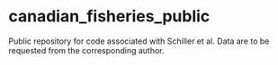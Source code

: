 # canadian_fisheries_public
Public repository for code associated with Schiller et al. Data are to be requested from the corresponding author.
